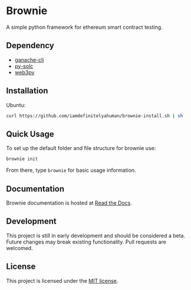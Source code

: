# Brownie

A simple python framework for ethereum smart contract testing.

## Dependency

- [ganache-cli](https://github.com/trufflesuite/ganache-cli)
- [py-solc](https://github.com/ethereum/py-solc)
- [web3py](https://github.com/ethereum/web3.py)

## Installation

Ubuntu:

```bash
curl https://github.com/iamdefinitelyahuman/brownie-install.sh | sh
```

## Quick Usage

To set up the default folder and file structure for brownie use:

```bash
brownie init
```

From there, type `brownie` for basic usage information.

## Documentation

Brownie documentation is hosted at [Read the Docs](https://eth-brownie.readthedocs.io/en/latest/).

## Development

This project is still in early development and should be considered a beta. Future changes may break existing functionality. Pull requests are welcomed.

## License

This project is licensed under the [MIT license](LICENSE).